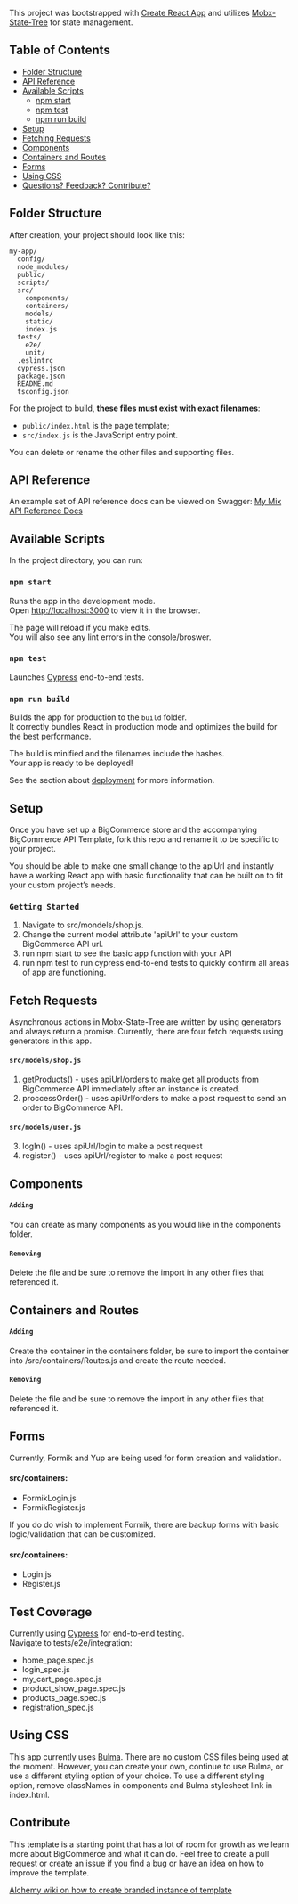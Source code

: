 This project was bootstrapped with [Create React App](https://github.com/facebookincubator/create-react-app) and utilizes [Mobx-State-Tree](https://github.com/mobxjs/mobx-state-tree) for state management.


## Table of Contents

- [Folder Structure](#folder-structure)
- [API Reference](#api-reference)
- [Available Scripts](#available-scripts)
  - [npm start](#npm-start)
  - [npm test](#npm-test)
  - [npm run build](#npm-run-build)
- [Setup](#setup)
- [Fetching Requests](#fetching-requests)
- [Components](#components)
- [Containers and Routes](containers-and-routes)
- [Forms](#forms)
- [Using CSS](#using-css)
- [Questions? Feedback? Contribute?](#contribute)


## Folder Structure

After creation, your project should look like this:

```
my-app/
  config/
  node_modules/
  public/
  scripts/
  src/
    components/
    containers/
    models/
    static/
    index.js
  tests/
    e2e/
    unit/
  .eslintrc
  cypress.json
  package.json  
  README.md
  tsconfig.json
```

For the project to build, **these files must exist with exact filenames**:

* `public/index.html` is the page template;
* `src/index.js` is the JavaScript entry point.

You can delete or rename the other files and supporting files.

## API Reference
An example set of API reference docs can be viewed on Swagger: 
[My Mix API Reference Docs](https://my-mix-api.herokuapp.com/api-docs/)


## Available Scripts

In the project directory, you can run:

### `npm start`

Runs the app in the development mode.<br>
Open [http://localhost:3000](http://localhost:3000) to view it in the browser.

The page will reload if you make edits.<br>
You will also see any lint errors in the console/broswer.

### `npm test`

Launches [Cypress](https://docs.cypress.io/guides/overview/why-cypress.html#In-a-Nutshell) end-to-end tests.


### `npm run build`

Builds the app for production to the `build` folder.<br>
It correctly bundles React in production mode and optimizes the build for the best performance.

The build is minified and the filenames include the hashes.<br>
Your app is ready to be deployed!

See the section about [deployment](#deployment) for more information.

## Setup
Once you have set up a BigCommerce store and the accompanying BigCommerce API Template, fork this repo and rename it to be specific to your project.  

You should be able to make one small change to the apiUrl and instantly have a working React app with basic functionality that can be built on to fit your custom project’s needs. 

### `Getting Started`
1. Navigate to src/mondels/shop.js.
2. Change the current model attribute 'apiUrl' to your custom BigCommerce API url. 
3. run npm start to see the basic app function with your API
4. run npm test to run cypress end-to-end tests to quickly confirm all areas of app are functioning.

## Fetch Requests
Asynchronous actions in Mobx-State-Tree are written by using generators and always return a promise. Currently, there are four fetch requests using generators in this app.

#### `src/models/shop.js`
1. getProducts() - uses apiUrl/orders to make get all products from BigCommerce API immediately after an instance is created.
2. proccessOrder() - uses apiUrl/orders to make a post request to send an order to BigCommerce API.
#### `src/models/user.js`
3. logIn() - uses apiUrl/login to make a post request
4. register() - uses apiUrl/register to make a post request

## Components
#### `Adding`
You can create as many components as you would like in the components folder.

#### `Removing`
Delete the file and be sure to remove the import in any other files that referenced it. 

## Containers and Routes
#### `Adding`
Create the container in the containers folder, be sure to import the container into /src/containers/Routes.js and create the route needed.

#### `Removing`
Delete the file and be sure to remove the import in any other files that referenced it. 

## Forms
Currently, Formik and Yup are being used for form creation and validation.  
#### src/containers:
- FormikLogin.js
- FormikRegister.js

If you do do wish to implement Formik, there are backup forms with basic logic/validation that can be customized.
#### src/containers:
- Login.js
- Register.js

## Test Coverage
Currently using [Cypress](https://docs.cypress.io/guides/overview/why-cypress.html#In-a-Nutshell) for end-to-end testing.<br/>
Navigate to tests/e2e/integration:
- home_page.spec.js
- login_spec.js
- my_cart_page.spec.js
- product_show_page.spec.js
- products_page.spec.js
- registration_spec.js

## Using CSS
This app currently uses [Bulma](https://bulma.io/documentation/).  There are no custom CSS files being used at the moment.  However, you can create your own, continue to use Bulma, or use a different styling option of your choice. To use a different styling option, remove classNames in components and Bulma stylesheet link in index.html.

## Contribute
This template is a starting point that has a lot of room for growth as we learn more about BigCommerce and what it can do. Feel free to create a pull request or create an issue if you find a bug or have an idea on how to improve the template.


[Alchemy wiki on how to create branded instance of template](https://wiki.developer.alchemy.codes/dtc-template/Creating-a-branded-front-end)